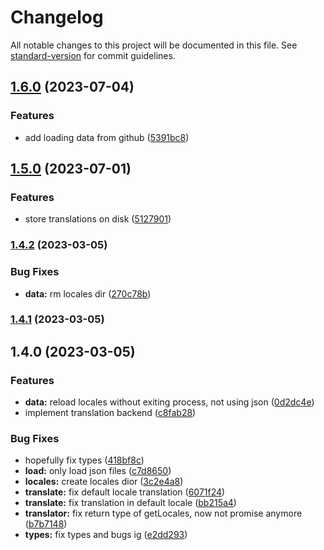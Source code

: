 # Changelog

All notable changes to this project will be documented in this file. See [standard-version](https://github.com/conventional-changelog/standard-version) for commit guidelines.

## [1.6.0](https://github.com/eazyautodelete/translator/compare/v1.5.0...v1.6.0) (2023-07-04)


### Features

* add loading data from github ([5391bc8](https://github.com/eazyautodelete/translator/commit/5391bc8776de9ad3a4df7bce1cb0fe0eca097785))

## [1.5.0](https://github.com/eazyautodelete/translator/compare/v1.4.2...v1.5.0) (2023-07-01)


### Features

* store translations on disk ([5127901](https://github.com/eazyautodelete/translator/commit/51279017b66a32191ed608b0214c6df0d1157d19))

### [1.4.2](https://github.com/eazyautodelete/translator/compare/v1.4.1...v1.4.2) (2023-03-05)


### Bug Fixes

* **data:** rm locales dir ([270c78b](https://github.com/eazyautodelete/translator/commit/270c78bedadc9a0bcbac928bbebcbb95080a2250))

### [1.4.1](https://github.com/eazyautodelete/translator/compare/v1.4.0...v1.4.1) (2023-03-05)

## 1.4.0 (2023-03-05)


### Features

* **data:** reload locales without exiting process, not using json ([0d2dc4e](https://github.com/eazyautodelete/translator/commit/0d2dc4e0d2c008b4273bcc69f21eeee093b1471c))
* implement translation backend ([c8fab28](https://github.com/eazyautodelete/translator/commit/c8fab28d9332ba3aff739a5d779840ada49a5888))


### Bug Fixes

* hopefully fix types ([418bf8c](https://github.com/eazyautodelete/translator/commit/418bf8c7d8072e586bd6493f102a833ccd8966e4))
* **load:** only load json files ([c7d8650](https://github.com/eazyautodelete/translator/commit/c7d8650f9aad1b054d5d2e34bb5f2d5e3ad175e3))
* **locales:** create locales dior ([3c2e4a8](https://github.com/eazyautodelete/translator/commit/3c2e4a8827cbb403811f00d8e7958886773c696e))
* **translate:** fix default locale translation ([6071f24](https://github.com/eazyautodelete/translator/commit/6071f245f226119298858e3dc8e1375816b9fc75))
* **translate:** fix translation in default locale ([bb215a4](https://github.com/eazyautodelete/translator/commit/bb215a4b40589ba2bf96dad031d3d4900ac0769c))
* **translator:** fix return type of getLocales, now not promise anymore ([b7b7148](https://github.com/eazyautodelete/translator/commit/b7b714884073e82b04c178d68085d416578bb3ff))
* **types:** fix types and bugs ig ([e2dd293](https://github.com/eazyautodelete/translator/commit/e2dd293e67d0d80ec3ef36d7a85a18fd8836c330))
